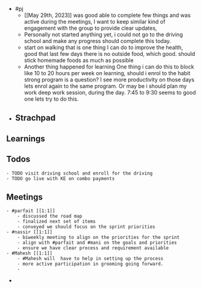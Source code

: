 - #pj
	- [[May 29th, 2023]] was good able to complete few things and was active during the meetings, I want to keep similar kind of engagement with the group to provide clear updates,
	- Personally not started anything yet, i could not go to the driving school and make any progress should complete this today.
	- start on walking that is one thing I can do to improve the health, good that last few days there is no outside food, which good. should stick homemade foods as much as possible
	- Another thing happened for learning One thing i can do this to block like 10 to 20 hours per week on learning, should i enrol to the habit strong program is a question? I see more productivity on those days lets enrol again to the same program. Or may be i should plan my work deep work session, during the day. 7:45 to 9:30 seems to good one lets try to do this.
- ## Strachpad
## Learnings
## Todos
	- TODO visit driving school and enroll for the driving
	- TODO go live with KE on combo payments
## Meetings
	- #parfait [[1:1]]
		- discussed the road map
		- finalized next set of items
		- conveyed we should focus on the sprint priorities
	- #nassir [[1:1]]
		- biweekly meeting to align on the priorities for the sprint
		- align with #parfait and #mani on the goals and priorities
		- ensure we have clear process and requirement available
	- #Mahesh [[1:1]]
		- #Mahesh will  have to help in setting up the process
		- more active participation in grooming going forward.
		-
-